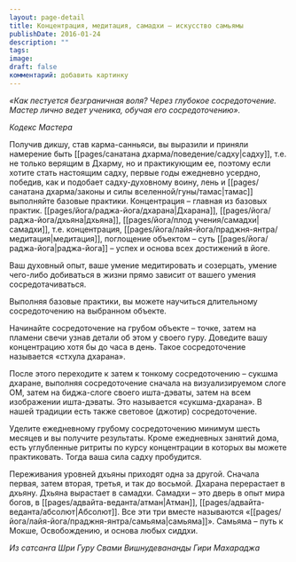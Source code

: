 ```yaml
---
layout: page-detail
title: Концентрация, медитация, самадхи – искусство самьямы
publishDate: 2016-01-24
description: ""
tags: 
image: 
draft: false
комментарий: добавить картинку
---
```


_«Как пестуется безграничная воля?_ _Через глубокое сосредоточение._ _Мастер лично ведет ученика,_ _обучая его сосредоточению»._

_Кодекс Мастера_

Получив дикшу, став карма-санньяси, вы выразили и приняли намерение быть [[pages/санатана дхарма/поведение/садху|садху]], т.е. не только верящим в Дхарму, но и практикующим ее, поэтому если хотите стать настоящим садху, первые годы ежедневно усердно, победив, как и подобает садху-духовному воину, лень и [[pages/санатана дхарма/законы и силы вселенной/гуны/тамас|тамас]] выполняйте базовые практики. Концентрация – главная из базовых практик. [[pages/йога/раджа-йога/дхарана|Дхарана]], [[pages/йога/раджа-йога/дхьяна|дхьяна]], [[pages/йога/плод учения/самадхи|самадхи]], т.е. концентрация, [[pages/йога/лайя-йога/праджня-янтра/медитация|медитация]], поглощение объектом – суть [[pages/йога/раджа-йога|раджа-йога]] – успех и основа всех достижений в йоге.

Ваш духовный опыт, ваше умение медитировать и созерцать, умение чего-либо добиваться в жизни прямо зависит от вашего умения сосредотачиваться.

Выполняя базовые практики, вы можете научиться длительному сосредоточению на выбранном объекте.

Начинайте сосредоточение на грубом объекте – точке, затем на пламени свечи узнав детали об этом у своего гуру. Доведите вашу концентрацию хотя бы до часа в день. Такое сосредоточение называется «стхула дхарана».

После этого переходите к затем к тонкому сосредоточению – сукшма дхаране, выполняя сосредоточение сначала на визуализируемом слоге ОМ, затем на биджа-слоге своего ишта-дэваты, затем на всем изображении ишта-дэваты. Это называется «сукшма-дхарана». В нашей традиции есть также световое (джотир) сосредоточение.

Уделите ежедневному грубому сосредоточению минимум шесть месяцев и вы получите результаты. Кроме ежедневных занятий дома, есть углубленные ритриты по курсу концентрации в которых вы можете практиковать. Тогда ваша сила садху пробудится.

Переживания уровней дхьяны приходят одна за другой. Сначала первая, затем вторая, третья, и так до восьмой. Дхарана перерастает в дхьяну. Дхьяна вырастает в самадхи. Самадхи – это дверь в опыт мира богов, в [[pages/адвайта-веданта/атман|Атман]], [[pages/адвайта-веданта/абсолют|Абсолют]]. Все эти три вместе называются «[[pages/йога/лайя-йога/праджня-янтра/самьяма|самьяма]]». Самьяма – путь к Мокше, Освобождению, и основа любых сиддхи.

*Из сатсанга Шри Гуру Свами Вишнудевананды Гири Махараджа*

